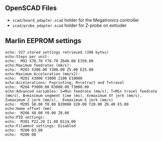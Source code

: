 ## OpenSCAD Files

* `scad/board_adapter.scad` holder for the Megatronics controller
* `scad/probe_adapter.scad` holder for Z-probe on extruder

## Marlin EEPROM settings

```
echo: V27 stored settings retrieved (398 bytes)
echo:Steps per unit:
echo:  M92 X78.70 Y78.70 Z640.00 E350.00
echo:Maximum feedrates (mm/s):
echo:  M203 X300.00 Y300.00 Z5.00 E25.00
echo:Maximum Acceleration (mm/s2):
echo:  M201 X3000 Y3000 Z100 E10000
echo:Accelerations: P=printing, R=retract and T=travel
echo:  M204 P3000.00 R3000.00 T3000.00
echo:Advanced variables: S=Min feedrate (mm/s), T=Min travel feedrate (mm/s), B=minimum segment time (ms), X=maximum XY jerk (mm/s),  Z=maximum Z jerk (mm/s),  E=maximum E jerk (mm/s)
echo:  M205 S0.00 T0.00 B20000 X20.00 Y20.00 Z0.40 E5.00
echo:Home offset (mm)
echo:  M206 X0.00 Y0.00 Z0.00
echo:PID settings:
echo:  M301 P22.20 I1.08 D114.00
echo:Filament settings: Disabled
echo:  M200 D3.00
echo:  M200 D0
```
